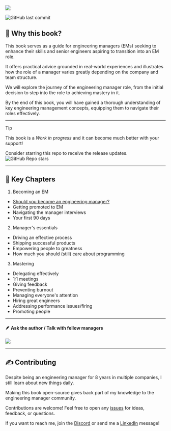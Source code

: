 <picture>
  <source media="(prefers-color-scheme: dark)" srcset="https://github.com/user-attachments/assets/f521777e-98b9-46cf-90a0-f6528da20cc3">
  <source media="(prefers-color-scheme: light)" srcset="https://github.com/user-attachments/assets/dcdcb977-25b9-4cee-98c6-5a461a4e7158">
  <img src="https://github.com/user-attachments/assets/be896e4d-3afa-4e85-af72-da7da8edb838">
</picture>

![GitHub last commit](https://img.shields.io/github/last-commit/JampaUchoa/the-art-of-engineering-management)




## 📘 Why this book?
This book serves as a guide for engineering managers (EMs) seeking to enhance their skills and senior engineers aspiring to transition into an EM role. 

It offers practical advice grounded in real-world experiences and illustrates how the role of a manager varies greatly depending on the company and team structure. 

We will explore the journey of the engineering manager role, from the initial decision to step into the role to achieving mastery in it. 

By the end of this book, you  will have gained a thorough understanding of key engineering management concepts, equipping them to navigate their roles effectively.
<hr>

> [!TIP]
> This book is a *Work in progress* and it can become much better with your support! 
>
> Consider starring this repo to receive the release updates.  ![GitHub Repo stars](https://img.shields.io/github/stars/JampaUchoa/the-art-of-engineering-management)


<hr>

## 🔑 Key Chapters

1. Becoming an EM
- [Should you become an engineering manager?](chapter-1_should-you.md)
- Getting promoted to EM
- Navigating the manager interviews
- Your first 90 days

2. Manager's essentials
- Driving an effective process
- Shipping successful products
- Empowering people to greatness
- How much you should (still) care about programming

3. Mastering
- Delegating effectively
- 1:1 meetings
- Giving feedback
- Preventing burnout
- Managing everyone's attention
- Hiring great engineers
- Addressing performance issues/firing
- Promoting people


<hr>

#### 🪶 Ask the author / Talk with fellow managers
 <a href="https://discord.gg/ZmRXFkzRPN" alt="Join our discord!">
<img src="https://img.shields.io/badge/Discord-%235865F2.svg?label=Community&logo=discord&logoColor=white">
</a>
<hr>

## ✍️ Contributing
Despite being an engineering manager for 8 years in multiple companies, I still learn about new things daily. 

Making this book open-source gives back part of my knowledge to the engineering manager community. 

Contributions are welcome! Feel free to open any [issues](https://github.com/JampaUchoa/the-art-of-engineering-management/issues) for ideas, feedback, or questions.

If you want to reach me, join the [Discord](https://discord.gg/ZmRXFkzRPN) or send me a [LinkedIn](https://www.linkedin.com/in/jampauchoa/) message!
